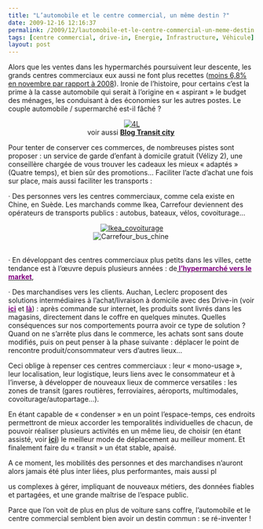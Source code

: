 ```yaml
---
title: "L’automobile et le centre commercial, un même destin ?"
date: 2009-12-16 12:16:37
permalink: /2009/12/lautomobile-et-le-centre-commercial-un-meme-destin.html
tags: [centre commercial, drive-in, Energie, Infrastructure, Véhicule]
layout: post
---
```


<p class="MsoNormal"><span>Alors que les ventes dans les hypermarchés poursuivent leur descente, les grands centres commerciaux eux aussi ne font plus recettes (<a href="http://www.lemonde.fr/economie/article/2009/12/14/face-a-un-certain-essoufflement-le-modele-du-centre-commercial-tente-de-se-reinventer_1280306_3234.html">moins 6,8% en novembre par rapport à 2008</a>). Ironie de l’histoire, pour certains c’est la prime à la casse automobile qui serait à l’origine en « aspirant » le budget des ménages, les conduisant à des économies sur les autres postes. Le couple automobile / supermarché est-il fâché ?</span></p> <p class="MsoNormal"><span></span></p> <p align="center" class="MsoNormal"><span><a href="https://gabrielplassat.github.io/transportsdufutur/wp-content/uploads/sites/6/old/6a0120a66d2ad4970b0128765a3e74970c-pi.jpg"><img alt="4L" border="0" class="asset asset-image at-xid-6a0120a66d2ad4970b0128765a3e74970c " src="/wp-content/uploads/sites/6/old/6a0120a66d2ad4970b0128765a3e74970c-800wi.jpg" title="4L" /></a> <br />voir aussi <a href="http://transit-city.blogspot.com/" target="_blank"><strong>Blog Transit city</strong></a> </span></p> <p align="center" class="MsoNormal"><span></span></p> <p class="MsoNormal"><span></span></p>   <!--more-->  <p class="MsoNormal"><span>Pour tenter de conserver ces commerces, de nombreuses pistes sont proposer : un service de garde d’enfant à domicile gratuit (Vélizy 2), une conseillère chargée de vous trouver les cadeaux les mieux « adaptés » (Quatre temps), et bien sûr des promotions… Faciliter l’acte d’achat une fois sur place, mais aussi faciliter les transports : </span></p> <p class="MsoNormal"><span><span>·<span> </span></span></span><span dir="ltr"><span>Des personnes vers les centres commerciaux, comme cela existe en Chine, en Suède. Les marchands comme Ikea, Carrefour deviennent des opérateurs de transports publics : autobus, bateaux, vélos, covoiturage…</span></span></p> <p align="center" class="MsoNormal"><span dir="ltr"><span><a href="https://gabrielplassat.github.io/transportsdufutur/wp-content/uploads/sites/6/old/6a0120a66d2ad4970b0120a7574834970b-pi.png" rel="lightbox"><img alt="Ikea_covoiturage" border="0" class="asset asset-image at-xid-6a0120a66d2ad4970b0120a7574834970b " src="/wp-content/uploads/sites/6/old/6a0120a66d2ad4970b0120a7574834970b-120pi.png" title="Ikea_covoiturage" /></a> <br /><img alt="Carrefour_bus_chine" border="0" class="asset asset-image at-xid-6a0120a66d2ad4970b0120a75746cb970b " src="/wp-content/uploads/sites/6/old/6a0120a66d2ad4970b0120a75746cb970b-120pi.jpg" title="Carrefour_bus_chine" /> <br />  <br /></span></span></p> <p class="MsoNormal"><span><span>·<span> </span></span></span><span dir="ltr"><span>En développant des centres commerciaux plus petits dans les villes, cette tendance est à l’œuvre depuis plusieurs années : de<strong><span style="text-decoration: underline"><a href="http://www.signaux-faibles.fr/"><font color="#800080"> l’hypermarché vers le market</font></a></span></strong>,</span></span></p> <p class="MsoNormal"><span dir="ltr"><span></span></span></p> <p class="MsoNormal"><span><span>·<span> </span></span></span><span dir="ltr"><span>Des marchandises vers les clients. Auchan, Leclerc proposent des solutions intermédiaires à l’achat/livraison à domicile avec des Drive-in (voir <strong><span style="text-decoration: underline"><a href="http://www.auchandrive.fr/"><font color="#800080">ici</font></a></span></strong> et <strong><span style="text-decoration: underline"><a href="http://www.expressdrive.fr/"><font color="#800080">là</font></a></span></strong>) : après commande sur internet, les produits sont livrés dans les magasins, directement dans le coffre en quelques minutes. Quelles conséquences sur nos comportements pourra avoir ce type de solution ? Quand on ne s’arrête plus dans le commerce, les achats sont sans doute modifiés, puis on peut penser à la phase suivante : déplacer le point de rencontre produit/consommateur vers d’autres lieux...</span></span></p> <p class="MsoNormal"><strong><span></span></strong></p> <p class="MsoNormal"><span>Ceci oblige à repenser ces centres commerciaux : leur « mono-usage », leur localisation, leur logistique, leurs liens avec le consommateur et à l’inverse, à développer de nouveaux lieux de commerce versatiles : les zones de transit (gares routières, ferroviaires, aéroports, multimodales, covoiturage/autopartage…). </span></p> <p class="MsoNormal"><span></span></p> <p class="MsoNormal"><span>En étant capable de « condenser » en un point l’espace-temps, ces endroits permettront de mieux accorder les temporalités individuelles de chacun, de pouvoir réaliser plusieurs activités en un même lieu, de choisir (en étant assisté, voir <strong><span style="text-decoration: underline"><a href="http://www.typepad.com/site/blogs/6a0120a66d2ad4970b0128756e7ed4970c/post/6a0120a66d2ad4970b012875a85d74970c/edit">ici</a></span></strong>) le meilleur mode de déplacement au meilleur moment. Et finalement faire du « transit » un état stable, apaisé.</span></p> <p class="MsoNormal"><span></span></p> <p class="MsoNormal"><span>A ce moment, les mobilités des personnes et des marchandises n’auront alors jamais été plus inter liées, plus performantes, mais aussi pl

us complexes à gérer, impliquant de nouveaux métiers, des données fiables et partagées, et une grande maîtrise de l’espace public.</span></p> <p class="MsoNormal"><span></span></p> <p class="MsoNormal"><span>Parce que l’on voit de plus en plus de voiture sans coffre, l’automobile et le centre commercial semblent bien avoir un destin commun : se ré-inventer !</span></p>
